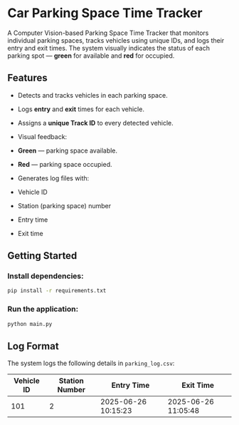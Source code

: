 # Car Parking Space Time Tracker

A Computer Vision-based Parking Space Time Tracker that monitors individual parking spaces, tracks vehicles using unique IDs, and logs their entry and exit times. The system visually indicates the status of each parking spot — **green** for available and **red** for occupied.

## Features

*  Detects and tracks vehicles in each parking space.
*  Logs **entry** and **exit** times for each vehicle.
*  Assigns a **unique Track ID** to every detected vehicle.
*  Visual feedback:

  * **Green** — parking space available.
  * **Red** — parking space occupied.
*  Generates log files with:

  * Vehicle ID
  * Station (parking space) number
  * Entry time
  * Exit time


## Getting Started

### Install dependencies:

```bash
pip install -r requirements.txt
```

### Run the application:

```bash
python main.py
```

## Log Format

The system logs the following details in `parking_log.csv`:

| Vehicle ID | Station Number | Entry Time          | Exit Time           |
| ---------- | -------------- | ------------------- | ------------------- |
| 101        | 2              | 2025-06-26 10:15:23 | 2025-06-26 11:05:48 |

